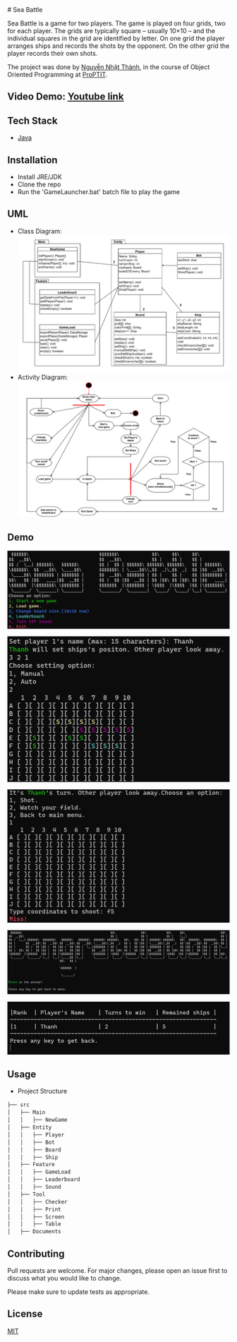 <base target="_blank">
# Sea Battle

Sea Battle is a game for two players. The game is played on four grids, two for each player. The grids are typically square – usually 10×10 – and the individual squares in the grid are identified by letter. On one grid the player arranges ships and records the shots by the opponent. On the other grid the player records their own shots.

The project was done by [Nguyễn Nhật Thành](https://github.com/NgNhatThanh), in the course of Object Oriented Programming at [ProPTIT](https://proptit.com/).


## Video Demo: <a href="https://youtu.be/qnsNY_e4Xpo" target="_blank">Youtube link</a>

## Tech Stack

- [Java](https://www.java.com/en/) 


## Installation

- Install JRE/JDK
- Clone the repo
- Run the 'GameLauncher.bat' batch file to play the game

## UML
- Class Diagram:
![Alt text](images/class_diagram.png)
- Activity Diagram:
![Alt text](images/activity_diagram.png)

## Demo

![Alt text](images/image1.png)

![Alt text](images/image2.png)

![Alt text](images/image3.png)

![Alt text](images/image4.png)

![Alt text](images/image5.png)




## Usage

- Project Structure

```bash
├── src
│   ├── Main
│   │   ├── NewGame
│   ├── Entity
│   │   ├── Player
│   │   ├── Bot 
│   │   ├── Board   
│   │   ├── Ship
│   ├── Feature
│   │   ├── GameLoad
│   │   ├── Leaderboard
│   │   ├── Sound
│   ├── Tool
│   │   ├── Checker
│   │   ├── Print
│   │   ├── Screen
│   │   ├── Table
│   ├── Documents
```

## Contributing

Pull requests are welcome. For major changes, please open an issue first
to discuss what you would like to change.

Please make sure to update tests as appropriate.

## License

[MIT](https://choosealicense.com/licenses/mit/)
